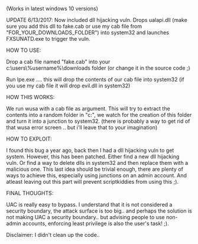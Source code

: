 (Works in latest windows 10 versions)

UPDATE 6/13/2017: Now included dll hijacking vuln. Drops ualapi.dll (make sure you add this dll to fake.cab or use my cab file from "FOR_YOUR_DOWNLOADS_FOLDER") into system32 and launches FXSUNATD.exe to trigger the vuln.

HOW TO USE:

Drop a cab file named "fake.cab" into your c:\users\\%username%\downloads folder (or change it in the source code ;) 

Run lpe.exe  .... this will drop the contents of our cab file into system32 (if you use my cab file it will drop evil.dll in system32)


HOW THIS WORKS:

We run wusa with a cab file as argument. This will try to extract the contents into a random folder in "c:\", we watch for the creation of this folder and turn it into a junction to system32. (there is probably a way to get rid of that wusa error screen .. but i'll leave that to your imagination)

HOW TO EXPLOIT:

I found this bug a year ago, back then I had a dll hijacking vuln to get system. However, this has been patched.
Either find a new dll hijacking vuln. Or find a way to delete dlls in system32 and then replace them with a malicious one.
This last idea should be trivial enough, there are plenty of ways to achieve this, especially using junctions on an admin account.
And atleast leaving out this part will prevent scriptkiddies from using this ;).

FINAL THOUGHTS:

UAC is really easy to bypass. I understand that it is not considered a security boundary, the attack surface is too big.. and perhaps the solution is not making UAC a security boundary.. but advising people to use non-admin accounts, enforcing least privilege is also the user's task! ;).

Disclaimer: I didn't clean up the code..
